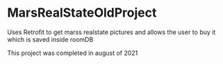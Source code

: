 # MarsRealStateOldProject
Uses Retrofit to get marss realstate pictures and allows the user to buy it which is saved inside roomDB

This project was completed in august of 2021
